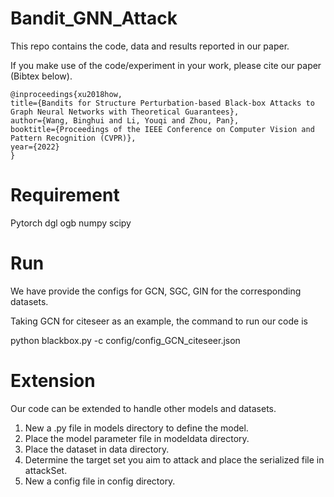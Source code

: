 # Bandit_GNN_Attack

This repo contains the code, data and results reported in our paper.

If you make use of the code/experiment in your work, please cite our paper (Bibtex below).

```
@inproceedings{xu2018how,
title={Bandits for Structure Perturbation-based Black-box Attacks to Graph Neural Networks with Theoretical Guarantees},
author={Wang, Binghui and Li, Youqi and Zhou, Pan},
booktitle={Proceedings of the IEEE Conference on Computer Vision and Pattern Recognition (CVPR)},
year={2022}
}
```

# Requirement

Pytorch
dgl
ogb
numpy
scipy

# Run

We have provide the configs for GCN, SGC, GIN for the corresponding datasets.

Taking GCN for citeseer as an example, the command to run our code is

python blackbox.py -c config/config_GCN_citeseer.json

# Extension

Our code can be extended to handle other models and datasets.

1. New a .py file in models directory to define the model.
2. Place the model parameter file in modeldata directory.
3. Place the dataset in data directory.
4. Determine the target set you aim to attack and place the serialized file in attackSet.
5. New a config file in config directory.
